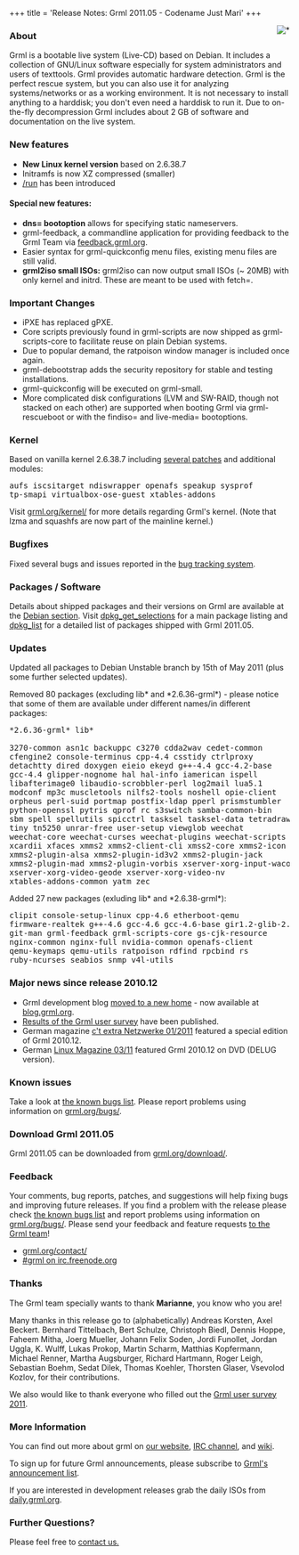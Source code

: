+++
title = 'Release Notes: Grml 2011.05 - Codename Just Mari'
+++

<p><a href="/screenshots/"><img align="right" style="margin-left: 20px;
border: 0" src="/screenshots/grml_2011.05.jpg" alt="*" /></a></p>

<h3>About</h3>

<p>Grml is a bootable live system (Live-CD) based on Debian. It
includes a collection of GNU/Linux software especially for system
administrators and users of texttools. Grml provides automatic hardware
detection. Grml is the perfect rescue system, but you can also use it for
analyzing systems/networks or as a working environment. It is not
necessary to install anything to a harddisk; you don't even need a
harddisk to run it. Due to on-the-fly decompression Grml includes about
2 GB of software and documentation on the live system.</p>

<h3>New features</h3>

<ul>

<li><strong>New Linux kernel version</strong> based on 2.6.38.7</li>

<li>Initramfs is now XZ compressed (smaller)</li>

<li><a href="http://bugs.freestandards.org/show_bug.cgi?id=718">/run</a> has been introduced</li>

</ul>

<h4>Special new features:</h4>

<ul>

<li><strong>dns= bootoption</strong> allows for specifying static nameservers.</li>

<li>grml-feedback, a commandline application for providing feedback to the Grml Team via <a href="http://feedback.grml.org/">feedback.grml.org</a>.</li>

<li>Easier syntax for grml-quickconfig menu files, existing menu files are still valid.</li>

<li>
<strong>grml2iso small ISOs:</strong> grml2iso can now output small ISOs (~ 20MB) with only kernel and initrd. These are meant to be used with fetch=.
</li>

</ul>

<h3>Important Changes</h3>

<ul>
<li>iPXE has replaced gPXE.</li>
<li>Core scripts previously found in grml-scripts are now shipped as grml-scripts-core to facilitate reuse on plain Debian systems.</li>
<li>Due to popular demand, the ratpoison window manager is included once again.</li>
<li>grml-debootstrap adds the security repository for stable and testing installations.</li>
<li>grml-quickconfig will be executed on grml-small.</li>
<li>More complicated disk configurations (LVM and SW-RAID, though not stacked on each other) are supported when booting Grml via grml-rescueboot or with the findiso= and live-media= bootoptions.</li>

</ul>

<h3>Kernel</h3>

<p>Based on vanilla kernel 2.6.38.7 including <a
href="/kernel/">several patches</a> and additional modules:</p>

<pre class="rahmen">
aufs iscsitarget ndiswrapper openafs speakup sysprof
tp-smapi virtualbox-ose-guest xtables-addons
</pre>

<p>Visit <a href="/kernel/">grml.org/kernel/</a> for more details
regarding Grml's kernel. (Note that lzma and squashfs are now part
of the mainline kernel.)</p>

<h3>Bugfixes</h3>

<p>Fixed several bugs and issues reported in the
<a href="http://bts.grml.org/grml/">bug tracking system</a>.</p>

<h3>Packages / Software</h3>

<p>Details about shipped packages and their versions on Grml are
available at the <a href="/files/#debian">Debian section</a>. Visit
<!-- -->
<a href="/files/release-2011.05/dpkg_get_selections">dpkg_get_selections</a>
for a main package listing and
<!-- -->
<a href="/files/release-2011.05/dpkg_list">dpkg_list</a> for a
detailed list of packages shipped with Grml 2011.05.</p>

<h3>Updates</h3>

<p>Updated all packages to Debian Unstable branch by 15th of May
2011 (plus some further selected updates).</p>

<p>Removed 80 packages (excluding lib* and *2.6.36-grml*) - please
notice that some of them are available under
different names/in different packages:</p>

<pre class="rahmen">
*2.6.36-grml* lib*

3270-common asn1c backuppc c3270 cdda2wav cedet-common
cfengine2 console-terminus cpp-4.4 csstidy ctrlproxy
detachtty dired doxygen eieio ekeyd g++-4.4 gcc-4.2-base
gcc-4.4 glipper-nognome hal hal-info iamerican ispell
libafterimage0 libaudio-scrobbler-perl log2mail lua5.1
modconf mp3c muscletools nilfs2-tools noshell opie-client
orpheus perl-suid portmap postfix-ldap pperl prismstumbler
python-openssl pytris qprof rc s3switch samba-common-bin
sbm spell spellutils spicctrl tasksel tasksel-data tetradraw
tiny tn5250 unrar-free user-setup viewglob weechat
weechat-core weechat-curses weechat-plugins weechat-scripts
xcardii xfaces xmms2 xmms2-client-cli xmss2-core xmms2-icon
xmms2-plugin-alsa xmms2-plugin-id3v2 xmms2-plugin-jack
xmms2-plugin-mad xmms2-plugin-vorbis xserver-xorg-input-wacom
xserver-xorg-video-geode xserver-xorg-video-nv
xtables-addons-common yatm zec
</pre>

<p>Added 27 new packages (exluding lib* and *2.6.38-grml*):</p>

<pre class="rahmen">
clipit console-setup-linux cpp-4.6 etherboot-qemu
firmware-realtek g++-4.6 gcc-4.6 gcc-4.6-base gir1.2-glib-2.0
git-man grml-feedback grml-scripts-core gs-cjk-resource
nginx-common nginx-full nvidia-common openafs-client
qemu-keymaps qemu-utils ratpoison rdfind rpcbind rs
ruby-ncurses seabios snmp v4l-utils
</pre>

<h3>Major news since release 2010.12</h3>

<ul>

<li>Grml development blog <a href="http://blog.grml.org/archives/350-A-new-home.html">moved to a new home</a> - now available at <a href="http://blog.grml.org/">blog.grml.org</a>.</li>

<li>
<a href="/survey2011-results/">Results of the Grml user survey</a> have been published.
</li>

<li>
German magazine <a href="http://www.heise.de/ct/meldung/c-t-extra-Netzwerke-ab-sofort-bestellbar-1200214.html">c't extra Netzwerke 01/2011</a> featured a special edition of Grml 2010.12.
</li>

<li>
German <a href="http://www.linux-magazin.de/Heft-Abo/Ausgaben/2011/03">Linux Magazine 03/11</a> featured Grml 2010.12 on DVD (DELUG version).
</li>

</ul>

<h3>Known issues</h3>

<!--
<p>Take a look at <a
href="https://github.com/grml/grml/wiki/release_candidate">the release
candidate webpage in the grml-wiki</a>. Please report problems using
information on <a href="/bugs/">grml.org/bugs/</a>.</p>
-->

<p>Take a look at <a
href="/bugs/known/">the known bugs list</a>.
Please report problems using information on <a
href="/bugs/">grml.org/bugs/</a>.</p>

<h3>Download Grml 2011.05</h3>

<!--
<p>Grml 2011.05 can be downloaded from
<a href="/download/prerelease/">grml.org/download/prerelease/</a>.</p>
-->

<p>Grml 2011.05 can be downloaded from <a href="/download/">grml.org/download/</a>.</p>

<h3>Feedback</h3>

<p>Your comments, bug reports, patches, and suggestions will help
fixing bugs and improving future releases. If you find a problem with
the release please check <a
href="/bugs/known/">the known bugs list</a> and report problems using information on <a
href="/bugs/">grml.org/bugs/</a>. Please send your feedback and
feature requests <a href="/contact/">to the Grml team</a>!</p>

<ul>
<li><a href="/contact/">grml.org/contact/</a>
<li><a href="/irc/">#grml on irc.freenode.org</a>
</ul>

<h3 id="thanks">Thanks</h3>

<p>The Grml team specially wants to thank <strong>Marianne</strong>, you know who you are!</p>

<p>Many thanks in this release go to (alphabetically)
Andreas Korsten,
Axel Beckert.
Bernhard Tittelbach,
Bert Schulze,
Christoph Biedl,
Dennis Hoppe,
Faheem Mitha,
Joerg Mueller,
Johann Felix Soden,
Jordi Funollet,
Jordan Uggla,
K. Wulff,
Lukas Prokop,
Martin Scharm,
Matthias Kopfermann,
Michael Renner,
Martha Augsburger,
Richard Hartmann,
Roger Leigh,
Sebastian Boehm,
Sedat Dilek,
Thomas Koehler,
Thorsten Glaser,
Vsevolod Kozlov,
for their contributions.</p>

<p>We also would like to thank everyone who filled out the <a href="/survey2011-results/">Grml user survey 2011</a>.</p>

<!--
<h3>Release of the stable version</h3>

<p>The stable release of Grml 2011.05 is scheduled for end of May
2011.</p>
-->

<h3>More Information</h3>

<p>You can find out more about grml on <a href="/">our website</a>, <a
href="/irc/">IRC channel</a>, and <a
href="http://wiki.grml.org/">wiki</a>.

<p>To sign up for future Grml announcements, please subscribe to <a
href="http://lists.mur.at/mailman/listinfo/grml-announce">Grml's
announcement list</a>.</p>

<p>If you are interested in development releases grab the daily ISOs
from <a href="http://daily.grml.org/">daily.grml.org</a>.</p>

<h3>Further Questions?</h3>

<p>Please feel free to <a href="/contact/">contact us.</a></p>
